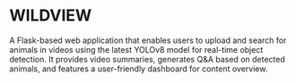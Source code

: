 # WILDVIEW
A Flask-based web application that enables users to upload and search for animals in videos using the latest YOLOv8 model for real-time object detection. It provides video summaries, generates Q&amp;A based on detected animals, and features a user-friendly dashboard for content overview.
